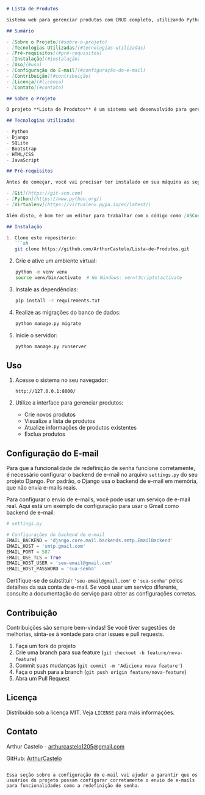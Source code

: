 

```markdown
# Lista de Produtos

Sistema web para gerenciar produtos com CRUD completo, utilizando Python e o framework Django, dbsqlite, e Bootstrap.

## Sumário

- [Sobre o Projeto](#sobre-o-projeto)
- [Tecnologias Utilizadas](#tecnologias-utilizadas)
- [Pré-requisitos](#pré-requisitos)
- [Instalação](#instalação)
- [Uso](#uso)
- [Configuração do E-mail](#configuração-do-e-mail)
- [Contribuição](#contribuição)
- [Licença](#licença)
- [Contato](#contato)

## Sobre o Projeto

O projeto **Lista de Produtos** é um sistema web desenvolvido para gerenciar produtos, permitindo a criação, leitura, atualização e exclusão (CRUD) de registros. O sistema foi construído utilizando Django, um framework de desenvolvimento web em Python, e estilizado com Bootstrap para um design responsivo e moderno. O banco de dados utilizado é o SQLite, que é leve e fácil de configurar.

## Tecnologias Utilizadas

- Python
- Django
- SQLite
- Bootstrap
- HTML/CSS
- JavaScript

## Pré-requisitos

Antes de começar, você vai precisar ter instalado em sua máquina as seguintes ferramentas:

- [Git](https://git-scm.com)
- [Python](https://www.python.org/)
- [Virtualenv](https://virtualenv.pypa.io/en/latest/)

Além disto, é bom ter um editor para trabalhar com o código como [VSCode](https://code.visualstudio.com/).

## Instalação

1. Clone este repositório:
   ```sh
   git clone https://github.com/ArthurCastelo/Lista-de-Produtos.git
   ```

2. Crie e ative um ambiente virtual:
   ```sh
   python -m venv venv
   source venv/bin/activate  # No Windows: venv\Scripts\activate
   ```

3. Instale as dependências:
   ```sh
   pip install -r requirements.txt
   ```

4. Realize as migrações do banco de dados:
   ```sh
   python manage.py migrate
   ```

5. Inicie o servidor:
   ```sh
   python manage.py runserver
   ```

## Uso

1. Acesse o sistema no seu navegador:
   ```
   http://127.0.0.1:8000/
   ```

2. Utilize a interface para gerenciar produtos:
   - Crie novos produtos
   - Visualize a lista de produtos
   - Atualize informações de produtos existentes
   - Exclua produtos

## Configuração do E-mail

Para que a funcionalidade de redefinição de senha funcione corretamente, é necessário configurar o backend de e-mail no arquivo `settings.py` do seu projeto Django. Por padrão, o Django usa o backend de e-mail em memória, que não envia e-mails reais.

Para configurar o envio de e-mails, você pode usar um serviço de e-mail real. Aqui está um exemplo de configuração para usar o Gmail como backend de e-mail:

```python
# settings.py

# Configurações do backend de e-mail
EMAIL_BACKEND = 'django.core.mail.backends.smtp.EmailBackend'
EMAIL_HOST = 'smtp.gmail.com'
EMAIL_PORT = 587
EMAIL_USE_TLS = True
EMAIL_HOST_USER = 'seu-email@gmail.com'
EMAIL_HOST_PASSWORD = 'sua-senha'
```

Certifique-se de substituir `'seu-email@gmail.com'` e `'sua-senha'` pelos detalhes da sua conta de e-mail. Se você usar um serviço diferente, consulte a documentação do serviço para obter as configurações corretas.

## Contribuição

Contribuições são sempre bem-vindas! Se você tiver sugestões de melhorias, sinta-se à vontade para criar issues e pull requests.

1. Faça um fork do projeto
2. Crie uma branch para sua feature (`git checkout -b feature/nova-feature`)
3. Commit suas mudanças (`git commit -m 'Adiciona nova feature'`)
4. Faça o push para a branch (`git push origin feature/nova-feature`)
5. Abra um Pull Request

## Licença

Distribuído sob a licença MIT. Veja `LICENSE` para mais informações.

## Contato

Arthur Castelo - [arthurcastelo1205@gmail.com](mailto:arthurcastelo1205@gmail.com)

GitHub: [ArthurCastelo](https://github.com/ArthurCastelo)
```

Essa seção sobre a configuração do e-mail vai ajudar a garantir que os usuários do projeto possam configurar corretamente o envio de e-mails para funcionalidades como a redefinição de senha.
